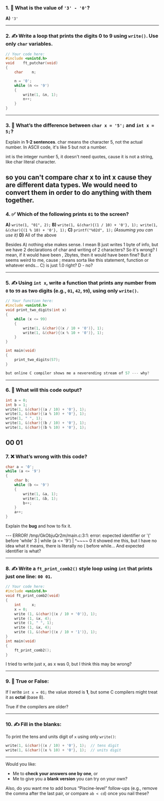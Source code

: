 ### 1. 🔢 What is the value of `'3' - '0'`?

**A)** `'3'`

---

### 2. ✍️ Write a loop that prints the digits 0 to 9 using `write()`. Use only `char` variables.

```c
// Your code here:
#include <unistd.h>
void    ft_putchar(void)
{
    char    n;

    n = '0';
    while (n <= '9')
    {
        write(1, &n, 1);
        n++;
    }
}
```

---

### 3. 🧠 What’s the difference between `char x = '5';` and `int x = 5;`?

Explain in **1-2 sentences**.
char means the character 5, not the actual number. In ASCII code, it's like 5 but not a number.

int is the integer number 5, it doesn't need quotes, cause it is not a string, like char literal character.

so you can't compare char x to int x cause they are different data types. We would need to convert them in order to do anything with them together. 
---

### 4. ✅ Which of the following **prints `01`** to the screen?

**A)** `write(1, "01", 2);`
**B)** `write(1, &(char){(1 / 10) + '0'}, 1); write(1, &(char){(1 % 10) + '0'}, 1);`
**C)** `printf("%02d", 1);` *(Assuming you can use it)*
**D)** All of the above

Besides A) nothing else makes sense. 
I mean B just writes 1 byte of info, but we have 2 declarations of char and writing of 2 characters? So it's wrong? I mean, if it would have been , 2bytes, then it would have been fine? But it seems weird to me, cause ; means sorta like this statement, function or whatever ends... 
C) is just 1.0 right?
D - no?

---

### 5. ✍️ Using `int x`, write a function that prints any number from `0` to `99` as two digits (e.g., `01`, `42`, `99`), using only `write()`.

```c
// Your function here:
#include <unistd.h>
void print_two_digits(int x)
{
    while (x <= 99)
    {
        write(1, &(char){(x / 10 + '0')}, 1);
        write(1, &(char){(x % 10 + '0')}, 1);
    }
}

int main(void)
{
    print_two_digits(57);
}

but online C compiler shows me a neverending stream of 57 --- why?
```

---

### 6. 🔄 What will this code output?

```c
int a = 0;
int b = 1;
write(1, &(char){(a / 10) + '0'}, 1);
write(1, &(char){(a % 10) + '0'}, 1);
write(1, " ", 1);
write(1, &(char){(b / 10) + '0'}, 1);
write(1, &(char){(b % 10) + '0'}, 1);
```
00 01
---

### 7. ❌ What’s wrong with this code?

```c
char a = '0';
while (a <= '9')
{
    char b;
    while (b <= '9')
    {
        write(1, &a, 1);
        write(1, &b, 1);
        b++;
    }
    a++;
}
```

Explain the **bug** and how to fix it.

--- ERROR!
/tmp/GkObjuQr2m/main.c:3:1: error: expected identifier or '(' before 'while'
    3 | while (a <= '9')
      | ^~~~~
 0 it showed me this, but I have no idea what it means, there is literally no ( before while... And expected identifier is what?

---

### 8. ✍️ Write a `ft_print_comb2()` style loop using `int` that prints **just one line**: `00 01`.

```c
// Your code here:
#include <unistd.h>
void ft_print_comb2(void)
{
    int     x;
    x = 0;
    write (1, &(char){(x / 10 + '0')}, 1);
    write (1, &x, 4);
    write (1, " ", 1);
    write (1, &x, 4);
    write (1, &(char){(x / 10 + '1')}, 1);
}
int main(void)
{
    ft_print_comb2();
}
```

I tried to write just x, as x was 0, but I think this may be wrong?

---

### 9. 🧠 True or False:

If I write `int x = 01;` the value stored is **1**, but some C compilers might treat it as **octal** (base 8).

True if the compilers are older?

---

### 10. ✍️ Fill in the blanks:

To print the tens and units digit of `x` using only `write()`:

```c
write(1, &(char){(x / 10) + '0'}, 1);  // tens digit
write(1, &(char){(x % 10) + '0'}, 1);  // units digit
```

---

Would you like:

* Me to **check your answers one by one**, or
* Me to give you a **blank version** you can try on your own?

Also, do you want me to add bonus “Piscine-level” follow-ups (e.g., remove the comma after the last pair, or compare `ab < cd`) once you nail these?
